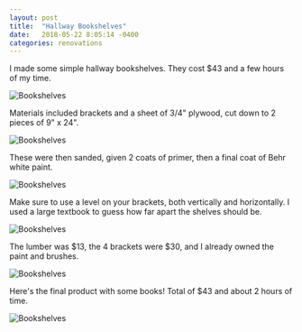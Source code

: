 ```yaml
---
layout: post
title:  "Hallway Bookshelves"
date:   2018-05-22 8:05:14 -0400
categories: renovations
---
```


I made some simple hallway bookshelves. They cost $43 and a few hours of my time.   

![Bookshelves](/images/bookshelves/pre.jpg)

Materials included brackets and a sheet of 3/4" plywood, cut down to 2 pieces of 9" x 24".

![Bookshelves](/images/bookshelves/paint.jpg)

These were then sanded, given 2 coats of primer, then a final coat of Behr white paint.

![Bookshelves](/images/bookshelves/1.jpg)

Make sure to use a level on your brackets, both vertically and horizontally. I used a large textbook to guess how far apart the shelves should be.

![Bookshelves](/images/bookshelves/2.jpg)

The lumber was $13, the 4 brackets were $30, and I already owned the paint and brushes.

![Bookshelves](/images/bookshelves/attached.jpg)

Here's the final product with some books! Total of $43 and about 2 hours of time.

![Bookshelves](/images/bookshelves/done.jpg)
